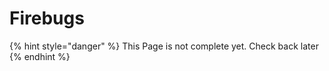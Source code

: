 # Firebugs

{% hint style="danger" %}
This Page is not complete yet. Check back later
{% endhint %}


